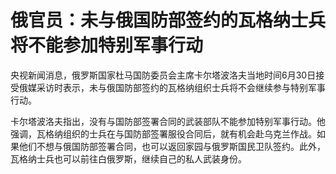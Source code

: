 

# 俄官员：未与俄国防部签约的瓦格纳士兵将不能参加特别军事行动

央视新闻消息，俄罗斯国家杜马国防委员会主席卡尔塔波洛夫当地时间6月30日接受俄媒采访时表示，未与俄国防部签约的瓦格纳组织士兵将不会继续参与特别军事行动。

卡尔塔波洛夫指出，没有与国防部签署合同的武装部队不能参加特别军事行动。他强调，瓦格纳组织的士兵在与国防部签署服役合同后，就有机会赴乌克兰作战。如果他们不想与俄国防部签署合同，也可以返回家园与俄罗斯国民卫队签约。此外，瓦格纳士兵也可以前往白俄罗斯，继续自己的私人武装身份。

